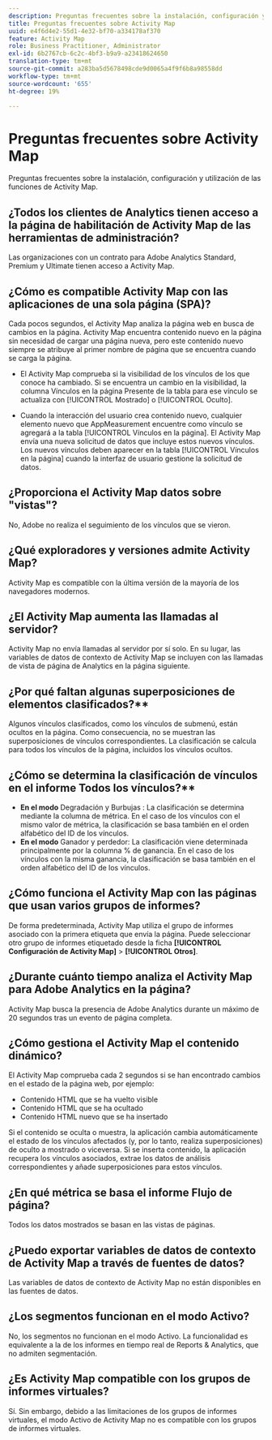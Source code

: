 ```yaml
---
description: Preguntas frecuentes sobre la instalación, configuración y utilización de las funciones de Activity Map.
title: Preguntas frecuentes sobre Activity Map
uuid: e4f6d4e2-55d1-4e32-bf70-a334178af370
feature: Activity Map
role: Business Practitioner, Administrator
exl-id: 6b2767cb-6c2c-4bf3-b9a9-a23418624650
translation-type: tm+mt
source-git-commit: a283ba5d5678498cde9d0065a4f9f6b8a98558dd
workflow-type: tm+mt
source-wordcount: '655'
ht-degree: 19%

---
```


# Preguntas frecuentes sobre Activity Map

Preguntas frecuentes sobre la instalación, configuración y utilización de las funciones de Activity Map.

## ¿Todos los clientes de Analytics tienen acceso a la página de habilitación de Activity Map de las herramientas de administración?

Las organizaciones con un contrato para Adobe Analytics Standard, Premium y Ultimate tienen acceso a Activity Map.

## ¿Cómo es compatible Activity Map con las aplicaciones de una sola página (SPA)?

Cada pocos segundos, el Activity Map analiza la página web en busca de cambios en la página. Activity Map encuentra contenido nuevo en la página sin necesidad de cargar una página nueva, pero este contenido nuevo siempre se atribuye al primer nombre de página que se encuentra cuando se carga la página.

* El Activity Map comprueba si la visibilidad de los vínculos de los que conoce ha cambiado. Si se encuentra un cambio en la visibilidad, la columna Vínculos en la página Presente de la tabla para ese vínculo se actualiza con [!UICONTROL Mostrado] o [!UICONTROL Oculto].

* Cuando la interacción del usuario crea contenido nuevo, cualquier elemento nuevo que AppMeasurement encuentre como vínculo se agregará a la tabla [!UICONTROL Vínculos en la página]. El Activity Map envía una nueva solicitud de datos que incluye estos nuevos vínculos. Los nuevos vínculos deben aparecer en la tabla [!UICONTROL Vínculos en la página] cuando la interfaz de usuario gestione la solicitud de datos.


## ¿Proporciona el Activity Map datos sobre &quot;vistas&quot;?

No, Adobe no realiza el seguimiento de los vínculos que se vieron.

## ¿Qué exploradores y versiones admite Activity Map?

Activity Map es compatible con la última versión de la mayoría de los navegadores modernos.

## ¿El Activity Map aumenta las llamadas al servidor?

Activity Map no envía llamadas al servidor por sí solo. En su lugar, las variables de datos de contexto de Activity Map se incluyen con las llamadas de vista de página de Analytics en la página siguiente.

## ¿Por qué faltan algunas superposiciones de elementos clasificados?**

Algunos vínculos clasificados, como los vínculos de submenú, están ocultos en la página. Como consecuencia, no se muestran las superposiciones de vínculos correspondientes. La clasificación se calcula para todos los vínculos de la página, incluidos los vínculos ocultos.

## ¿Cómo se determina la clasificación de vínculos en el informe Todos los vínculos?**

* **En el modo** Degradación y Burbujas : La clasificación se determina mediante la columna de métrica. En el caso de los vínculos con el mismo valor de métrica, la clasificación se basa también en el orden alfabético del ID de los vínculos.
* **En el modo** Ganador y perdedor: La clasificación viene determinada principalmente por la columna % de ganancia. En el caso de los vínculos con la misma ganancia, la clasificación se basa también en el orden alfabético del ID de los vínculos.

## ¿Cómo funciona el Activity Map con las páginas que usan varios grupos de informes?

De forma predeterminada, Activity Map utiliza el grupo de informes asociado con la primera etiqueta que envía la página. Puede seleccionar otro grupo de informes etiquetado desde la ficha **[!UICONTROL Configuración de Activity Map]** > **[!UICONTROL Otros]**.

## ¿Durante cuánto tiempo analiza el Activity Map para Adobe Analytics en la página?

Activity Map busca la presencia de Adobe Analytics durante un máximo de 20 segundos tras un evento de página completa.

## ¿Cómo gestiona el Activity Map el contenido dinámico?

El Activity Map comprueba cada 2 segundos si se han encontrado cambios en el estado de la página web, por ejemplo:

* Contenido HTML que se ha vuelto visible
* Contenido HTML que se ha ocultado
* Contenido HTML nuevo que se ha insertado

Si el contenido se oculta o muestra, la aplicación cambia automáticamente el estado de los vínculos afectados (y, por lo tanto, realiza superposiciones) de oculto a mostrado o viceversa. Si se inserta contenido, la aplicación recupera los vínculos asociados, extrae los datos de análisis correspondientes y añade superposiciones para estos vínculos.

## ¿En qué métrica se basa el informe Flujo de página?

Todos los datos mostrados se basan en las vistas de páginas.

## ¿Puedo exportar variables de datos de contexto de Activity Map a través de fuentes de datos?

Las variables de datos de contexto de Activity Map no están disponibles en las fuentes de datos.

## ¿Los segmentos funcionan en el modo Activo?

No, los segmentos no funcionan en el modo Activo. La funcionalidad es equivalente a la de los informes en tiempo real de Reports &amp; Analytics, que no admiten segmentación.

## ¿Es Activity Map compatible con los grupos de informes virtuales?

Sí. Sin embargo, debido a las limitaciones de los grupos de informes virtuales, el modo Activo de Activity Map no es compatible con los grupos de informes virtuales.

